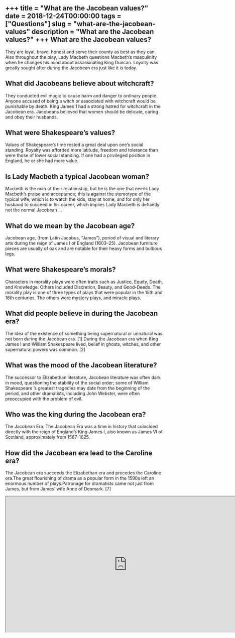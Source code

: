 +++
title = "What are the Jacobean values?"
date = 2018-12-24T00:00:00
tags = ["Questions"]
slug = "what-are-the-jacobean-values"
description = "What are the Jacobean values?"
+++
What are the Jacobean values?
-----------------------------

They are loyal, brave, honest and serve their county as best as they can. Also throughout the play, Lady Macbeth questions Macbeth’s masculinity when he changes his mind about assassinating King Duncan. Loyalty was greatly sought after during the Jacobean era just like it is today.

What did Jacobeans believe about witchcraft?
--------------------------------------------

They conducted evil magic to cause harm and danger to ordinary people. Anyone accused of being a witch or associated with witchcraft would be punishable by death. King James 1 had a strong hatred for witchcraft in the Jacobean era. Jacobeans believed that women should be delicate, caring and obey their husbands.

What were Shakespeare’s values?
-------------------------------

Values of Shakespeare’s time rested a great deal upon one’s social standing. Royalty was afforded more latitude, freedom and tolerance than were those of lower social standing. If one had a privileged position in England, he or she had more value.

Is Lady Macbeth a typical Jacobean woman?
-----------------------------------------

Macbeth is the man of their relationship, but he is the one that needs Lady Macbeth’s praise and acceptance; this is against the stereotype of the typical wife, which is to watch the kids, stay at home, and for only her husband to succeed in his career, which implies Lady Macbeth is defiantly not the normal Jacobean …

What do we mean by the Jacobean age?
------------------------------------

Jacobean age, (from Latin Jacobus, “James”), period of visual and literary arts during the reign of James I of England (1603–25). Jacobean furniture pieces are usually of oak and are notable for their heavy forms and bulbous legs.

What were Shakespeare’s morals?
-------------------------------

Characters in morality plays were often traits such as Justice, Equity, Death, and Knowledge. Others included Discretion, Beauty, and Good-Deeds. The morality play is one of three types of plays that were popular in the 15th and 16th centuries. The others were mystery plays, and miracle plays.

What did people believe in during the Jacobean era?
---------------------------------------------------

The idea of the existence of something being supernatural or unnatural was not born during the Jacobean era. \[1\] During the Jacobean era when King James I and William Shakespeare lived, belief in ghosts, witches, and other supernatural powers was common. \[2\]

What was the mood of the Jacobean literature?
---------------------------------------------

The successor to Elizabethan literature, Jacobean literature was often dark in mood, questioning the stability of the social order; some of William Shakespeare ’s greatest tragedies may date from the beginning of the period, and other dramatists, including John Webster, were often preoccupied with the problem of evil.

Who was the king during the Jacobean era?
-----------------------------------------

The Jacobean Era. The Jacobean Era was a time in history that coincided directly with the reign of England’s King James I, also known as James VI of Scotland, approximately from 1567-1625.

How did the Jacobean era lead to the Caroline era?
--------------------------------------------------

The Jacobean era succeeds the Elizabethan era and precedes the Caroline era.The great flourishing of drama as a popular form in the 1590s left an enormous number of plays.Patronage for dramatists came not just from James, but from James’ wife Anne of Denmark. \[7\]

<iframe allow="accelerometer; autoplay; clipboard-write; encrypted-media; gyroscope; picture-in-picture" allowfullscreen="" class="__youtube_prefs__  epyt-is-override  no-lazyload" data-no-lazy="1" data-origheight="433" data-origwidth="770" data-skipgform_ajax_framebjll="" height="433" id="_ytid_28279" loading="lazy" src="https://www.youtube.com/embed/eLl3T6Nl7Tw?enablejsapi=1&autoplay=0&cc_load_policy=0&cc_lang_pref=&iv_load_policy=1&loop=0&modestbranding=0&rel=1&fs=1&playsinline=0&autohide=2&theme=dark&color=red&controls=1&" title="YouTube player" width="770"></iframe>